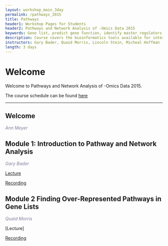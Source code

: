 ```yaml
---
layout: workshop_main_3day
permalink: /pathways_2015
title: Pathways
header1: Workshop Pages for Students
header2: Pathways and Network Analysis of -Omics Data 2015
keywords: Gene list, predict gene function, identify master regulators
description: Course covers the bioinformatics tools available for interpreting a gene list using pathway and network information.
instructors: Gary Bader, Quaid Morris, Lincoln Stein, Micheal Hoffman
length: 3 days
---
```

# Welcome <a id="welcome"></a>

Welcome to Pathways and Network Analysis of -Omics Data 2015.  

The course schedule can be found [here](https://github.com/EWheeler123/Pathways_2015/blob/master/Pathways_2015_Schedule_v3.xlsx) 

***

##  Welcome 

  *<font color="#827e9c">Ann Meyer</font>* 

##  Module 1: Introduction to Pathway and Network Analysis 

  *<font color="#827e9c">Gary Bader</font>*
  
  [Lecture](https://github.com/EWheeler123/Pathways_2015/blob/master/Pathways_2015_Module1_Lecture.pdf)
  
  [Recording](https://www.youtube.com/watch?v=EhZH2Yl75CA&t=0s&index=2&list=PL3izGL6oi0S-tZl2cUjRXZ5KJmCWIVhjg)
  
  ##  Module 2 Finding Over-Represented Pathways in Gene Lists

  *<font color="#827e9c">Quaid Morris</font>*
  
  [Lecture]
  
  [Recording](https://www.youtube.com/watch?v=KurunZ4IciU&list=PL3izGL6oi0S-tZl2cUjRXZ5KJmCWIVhjg&index=2)
